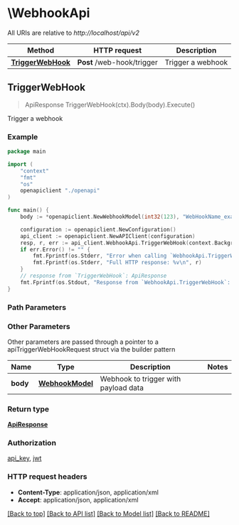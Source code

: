 # \WebhookApi

All URIs are relative to *http://localhost/api/v2*

Method | HTTP request | Description
------------- | ------------- | -------------
[**TriggerWebHook**](WebhookApi.md#TriggerWebHook) | **Post** /web-hook/trigger | Trigger a webhook



## TriggerWebHook

> ApiResponse TriggerWebHook(ctx).Body(body).Execute()

Trigger a webhook



### Example

```go
package main

import (
    "context"
    "fmt"
    "os"
    openapiclient "./openapi"
)

func main() {
    body := *openapiclient.NewWebhookModel(int32(123), "WebHookName_example") // WebhookModel | Webhook to trigger with payload data

    configuration := openapiclient.NewConfiguration()
    api_client := openapiclient.NewAPIClient(configuration)
    resp, r, err := api_client.WebhookApi.TriggerWebHook(context.Background()).Body(body).Execute()
    if err.Error() != "" {
        fmt.Fprintf(os.Stderr, "Error when calling `WebhookApi.TriggerWebHook``: %v\n", err)
        fmt.Fprintf(os.Stderr, "Full HTTP response: %v\n", r)
    }
    // response from `TriggerWebHook`: ApiResponse
    fmt.Fprintf(os.Stdout, "Response from `WebhookApi.TriggerWebHook`: %v\n", resp)
}
```

### Path Parameters



### Other Parameters

Other parameters are passed through a pointer to a apiTriggerWebHookRequest struct via the builder pattern


Name | Type | Description  | Notes
------------- | ------------- | ------------- | -------------
 **body** | [**WebhookModel**](WebhookModel.md) | Webhook to trigger with payload data | 

### Return type

[**ApiResponse**](ApiResponse.md)

### Authorization

[api_key](../README.md#api_key), [jwt](../README.md#jwt)

### HTTP request headers

- **Content-Type**: application/json, application/xml
- **Accept**: application/json, application/xml

[[Back to top]](#) [[Back to API list]](../README.md#documentation-for-api-endpoints)
[[Back to Model list]](../README.md#documentation-for-models)
[[Back to README]](../README.md)

